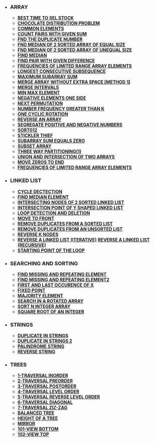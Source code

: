 * ### ARRAY
    * __[BEST TIME TO SEL STOCK](https://github.com/ashish25-bit/data-structure-algorithms/blob/master/Array/Best-Time-To-Sell-Stock.cpp)__
    * __[CHOCOLATE DISTRIBUTION PROBLEM](https://github.com/ashish25-bit/data-structure-algorithms/blob/master/Array/Chocolate-Distribution-Problem.cpp)__
    * __[COMMON ELEMENTS](https://github.com/ashish25-bit/data-structure-algorithms/blob/master/Array/Common-Elements-3-Array.cpp)__
    * __[COUNT PAIRS WITH GIVEN SUM](https://github.com/ashish25-bit/data-structure-algorithms/blob/master/Array/Count-Pairs-With-Given-Sum.cpp)__
    * __[FND THE DUPLICATE NUMBER](https://github.com/ashish25-bit/data-structure-algorithms/blob/master/Array/Duplicate-Element(Only-One).cpp)__
    * __[FND MEDIAN OF 2 SORTED ARRAY OF EQUAL SIZE](https://github.com/ashish25-bit/data-structure-algorithms/blob/master/Array/Find-Median-2-Sorted-Array-Equal-Size.cpp)__
    * __[FND MEDIAN OF 2 SORTED ARRAY OF UNEQUAL SIZE](https://github.com/ashish25-bit/data-structure-algorithms/blob/master/Array/Find-Median-2-Sorted-Array-Unequal-Size.cpp)__
    * __[FIND MEDIAN](https://github.com/ashish25-bit/data-structure-algorithms/blob/master/Array/Find-Median-Array.cpp)__
    * __[FIND PAIR WITH GIVEN DIFFERENCE](https://github.com/ashish25-bit/data-structure-algorithms/blob/master/Array/Find-Pair-Given-Difference.cpp)__
    * __[FREQUENCIES OF LIMITED RANGE ARRAY ELEMENTS](https://github.com/ashish25-bit/data-structure-algorithms/blob/master/Array/Frequencies-Of-Limited-Range-Array-Elements.cpp)__
    * __[LONGEST CONSECUTIVE SUBSEQUENCE](https://github.com/ashish25-bit/data-structure-algorithms/blob/master/Array/Longest-Consecutive-Subsequence.cpp)__
    * __[MAXIMUM SUBARRAY SUM](https://github.com/ashish25-bit/data-structure-algorithms/blob/master/Array/Maximum-Subarray-Sum.cpp)__
    * __[MERGE ARRAY WITHOUT EXTRA SPACE [METHOD 1]](https://github.com/ashish25-bit/data-structure-algorithms/blob/master/Array/Merge-Array.cpp)__ 
    * __[MERGE INTERVALS](https://github.com/ashish25-bit/data-structure-algorithms/blob/master/Array/Merge-Intervals.js)__
    * __[MIN MAX ELEMENT](https://github.com/ashish25-bit/data-structure-algorithms/blob/master/Array/Min-Max-Element.cpp)__
    * __[NEGATIVE ELEMENTS ONE SIDE](https://github.com/ashish25-bit/data-structure-algorithms/blob/master/Array/Negative-One-Side.cpp)__
    * __[NEXT PERMUTATION](https://github.com/ashish25-bit/data-structure-algorithms/blob/master/Array/Next-Permutation.cpp)__
    * __[NUMBER FREQUENCY GREATER THAN K](https://github.com/ashish25-bit/data-structure-algorithms/blob/master/Array/Number-Freqency-Greater-Than-K.cpp)__
    * __[ONE CYCLIC ROTATION](https://github.com/ashish25-bit/data-structure-algorithms/blob/master/Array/One-Cyclic-Rotation.cpp)__
    * __[REVERSE AN ARRAY](https://github.com/ashish25-bit/data-structure-algorithms/blob/master/Array/Reverse.cpp)__
    * __[SEGREGATE POSITIVE AND NEGATIVE NUMBERS](https://github.com/ashish25-bit/data-structure-algorithms/blob/master/Array/Segregate-Positive-Negative-Numbers.cpp)__
    * __[SORT012](https://github.com/ashish25-bit/data-structure-algorithms/blob/master/Array/Sort012.cpp)__
    * __[STICKLER THIEF](https://github.com/ashish25-bit/data-structure-algorithms/blob/master/Array/Stickler-Thief.cpp)__ 
    * __[SUBARRAY SUM EQUALS ZERO](https://github.com/ashish25-bit/data-structure-algorithms/blob/master/Array/Subarray-Sum-Zero.cpp)__
    * __[SUBSET ARRAY](https://github.com/ashish25-bit/data-structure-algorithms/blob/master/Array/Subset-Array.cpp)__
    * __[THREE WAY PARTITIONING(1)](https://github.com/ashish25-bit/data-structure-algorithms/blob/master/Array/Three-Way-Partitioning.cpp)__
    * __[UNION AND INTERSECTION OF TWO  ARRAYS](https://github.com/ashish25-bit/data-structure-algorithms/blob/master/Array/Union-Intersection-Sorted-Array.cpp)__
    * __[MOVE ZEROS TO END](https://github.com/ashish25-bit/data-structure-algorithms/blob/master/Array/Zeros-To-End.cpp)__
    * __[FREQUENCIES OF LIMITED RANGE ARRAY ELEMENTS](https://github.com/ashish25-bit/data-structure-algorithms/blob/master/Array/Frequencies-Of-Limited-Range-Array-Elements.cpp)__

* ### LINKED LIST
    * __[CYCLE DECTECTION](https://github.com/ashish25-bit/data-structure-algorithms/blob/master/LinkedList/Cycle-Detection.cpp)__
    * __[FIND MEDIAN ELEMENT](https://github.com/ashish25-bit/data-structure-algorithms/blob/master/LinkedList/Find-Median-Element.cpp)__
    * __[INTERSECTING NODES OF 2 SORTED LINKED LIST](https://github.com/ashish25-bit/data-structure-algorithms/blob/master/LinkedList/Intersection-Nodes-Of-Sorted-LL.cpp)__
    * __[INTERSECTION POINT OF Y SHAPED LINKED LIST](https://github.com/ashish25-bit/data-structure-algorithms/blob/master/LinkedList/Intersection-Point-Y-Shapped-LL.cpp)__
    * __[LOOP DETECTION AND DELETION](https://github.com/ashish25-bit/data-structure-algorithms/blob/master/LinkedList/Loop-Detection-Deletion.cpp)__
    * __[MOVE TO FRONT](https://github.com/ashish25-bit/data-structure-algorithms/blob/master/LinkedList/Move-To-Front.cpp)__
    * __[REMOVE DUPLICATES FROM A SORTED LIST](https://github.com/ashish25-bit/data-structure-algorithms/blob/master/LinkedList/Remove-Duplicates-Sorted-Linked-List.cpp)__
    * __[REMOVE DUPLICATES FROM AN UNSORTED LIST](https://github.com/ashish25-bit/data-structure-algorithms/blob/master/LinkedList/Remove-Duplicates-Unsorted-Linked-List.cpp)__
    * __[REVERSE K NODES](https://github.com/ashish25-bit/data-structure-algorithms/blob/master/LinkedList/Reverse-K-Nodes.cpp)__
    * __[REVERSE A LINKED LIST (ITERATIVE)](https://github.com/ashish25-bit/data-structure-algorithms/blob/master/LinkedList/Reverse-SLL-Iterative.cpp)__
     __[REVERSE A LINKED LIST (RECURSIVE)](https://github.com/ashish25-bit/data-structure-algorithms/blob/master/LinkedList/Reverse-SLL-Recursive.cpp)__
    * __[STARTING POINT OF THE LOOP](https://github.com/ashish25-bit/data-structure-algorithms/blob/master/LinkedList/Starting-Point-Loop.cpp)__

* ### SEARCHING AND SORTING
    * __[FIND MISSING AND REPEATING ELEMENT](https://github.com/ashish25-bit/data-structure-algorithms/blob/master/Searching-Sorting/Find-Missing-Repeating.cpp)__
    * __[FIND MISSING AND REPEATING ELEMENT2](https://github.com/ashish25-bit/data-structure-algorithms/blob/master/Searching-Sorting/Find-Missing-Repeating2.cpp)__
    * __[FIRST AND LAST OCCURENCE OF X](https://github.com/ashish25-bit/data-structure-algorithms/blob/master/Searching-Sorting/First-And-Last-Occurrences-Of-Xcpp)__
    * __[FIXED POINT](https://github.com/ashish25-bit/data-structure-algorithms/blob/master/Searching-Sorting/Fixed-Point.cpp)__
    * __[MAJORITY ELEMENT](https://github.com/ashish25-bit/data-structure-algorithms/blob/master/Searching-Sorting/Majority-Element.cpp)__
    * __[SEARCH IN A ROTATED ARRAY](https://github.com/ashish25-bit/data-structure-algorithms/blob/master/Searching-Sorting/Search-In-Rotated-Sorted-Array.cpp)__
    * __[SORT N INTEGER ARRAY](https://github.com/ashish25-bit/data-structure-algorithms/blob/master/Searching-Sorting/Sort-N-Interger-Array.cpp)__
    * __[SQUARE ROOT OF AN INTEGER](https://github.com/ashish25-bit/data-structure-algorithms/blob/master/Searching-Sorting/Square-Root-Of-An-Integer.cpp)__

* ### STRINGS
    * __[DUPLICATE IN STRINGS](https://github.com/ashish25-bit/data-structure-algorithms/blob/master/Strings/DuplicateInString.cpp)__
    * __[DUPLICATE IN STRINGS 2](https://github.com/ashish25-bit/data-structure-algorithms/blob/master/Strings/DuplicateInString2.cpp)__
    * __[PALINDROME STRING](https://github.com/ashish25-bit/data-structure-algorithms/blob/master/Strings/Palindrom-String.cpp)__
    * __[REVERSE STRING](https://github.com/ashish25-bit/data-structure-algorithms/blob/master/Strings/Reverse-String.cpp)__

* ### TREES
    * __[1-TRAVERSAL INORDER](https://github.com/ashish25-bit/data-structure-algorithms/blob/master/Trees/1-Traversal-Inorder.cpp)__
    * __[2-TRAVERSAL PREORDER](https://github.com/ashish25-bit/data-structure-algorithms/blob/master/Trees/2-Traversal-Preorder.cpp)__
    * __[3-TRAVERSAL POSTORDER](https://github.com/ashish25-bit/data-structure-algorithms/blob/master/Trees/3-Traversal-Postorder.cpp)__
    * __[4-TRAVERSAL LEVEL ORDER](https://github.com/ashish25-bit/data-structure-algorithms/blob/master/Trees/4-Traversal-Level-Order.cpp)__
    * __[5-TRAVERSAL REVERSE LEVEL ORDER](https://github.com/ashish25-bit/data-structure-algorithms/blob/master/Trees/5-Traversal-Reverse-Level-Order.cpp)__
    * __[6-TRAVERSAL DIAGONAL](https://github.com/ashish25-bit/data-structure-algorithms/blob/master/Trees/6-Traversal-Diagonal.cpp)__
    * __[7-TRAVERSAL ZIZ-ZAG](https://github.com/ashish25-bit/data-structure-algorithms/blob/master/Trees/6-Traversal-Zig-Zag.cpp)__
    * __[BALANCED TREE](https://github.com/ashish25-bit/data-structure-algorithms/blob/master/Trees/Balanced-Tree.cpp)__
    * __[HEIGHT OF A TREE](https://github.com/ashish25-bit/data-structure-algorithms/blob/master/Trees/Height.cpp)__
    * __[MIRROR](https://github.com/ashish25-bit/data-structure-algorithms/blob/master/Trees/Mirror.cpp)__
    * __[101-VIEW BOTTOM](https://github.com/ashish25-bit/data-structure-algorithms/blob/master/Trees/101-View-Bottom.cpp)__
    * __[102-VIEW TOP](https://github.com/ashish25-bit/data-structure-algorithms/blob/master/Trees/102-View-Top.cpp)__
